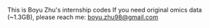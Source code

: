This is Boyu Zhu's internship codes
If you need original omics data (~1.3GB), please reach me: boyu.zhu98@gmail.com
